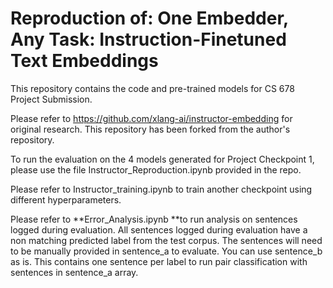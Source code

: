 
# Reproduction of: One Embedder, Any Task: Instruction-Finetuned Text Embeddings

This repository contains the code and pre-trained models for CS 678 Project Submission.

Please refer to https://github.com/xlang-ai/instructor-embedding for original research. This repository has been forked from the author's repository.

To run the evaluation on the 4 models generated for Project Checkpoint 1, please use the file Instructor_Reproduction.ipynb provided in the repo.

Please refer to Instructor_training.ipynb to train another checkpoint using different hyperparameters.

Please refer to **Error_Analysis.ipynb **to run analysis on sentences logged during evaluation. All sentences logged during evaluation have a non matching predicted label from the test corpus. The sentences will need to be manually provided in sentence_a to evaluate. You can use sentence_b as is. This contains one sentence per label to run pair classification with sentences in sentence_a array.




